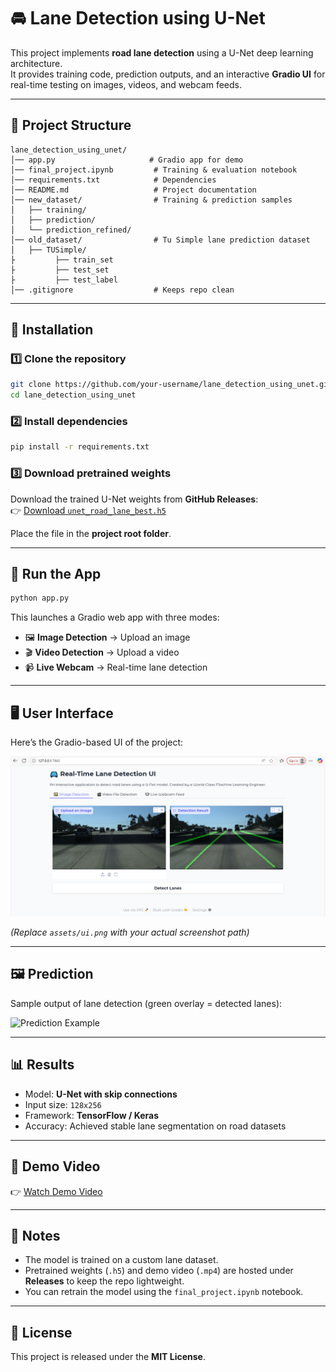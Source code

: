 # 🚘 Lane Detection using U-Net

This project implements **road lane detection** using a U-Net deep learning architecture.  
It provides training code, prediction outputs, and an interactive **Gradio UI** for real-time testing on images, videos, and webcam feeds.  

---

## 📂 Project Structure
```
lane_detection_using_unet/
│── app.py                     # Gradio app for demo
│── final_project.ipynb         # Training & evaluation notebook
│── requirements.txt            # Dependencies
│── README.md                   # Project documentation
│── new_dataset/                # Training & prediction samples
│   ├── training/
│   ├── prediction/
│   └── prediction_refined/
│── old_dataset/                # Tu Simple lane prediction dataset
│   ├── TUSimple/
├         ├── train_set
├         ├── test_set
├         ├── test_label
│── .gitignore                  # Keeps repo clean
```

---

## 🔧 Installation

### 1️⃣ Clone the repository
```bash
git clone https://github.com/your-username/lane_detection_using_unet.git
cd lane_detection_using_unet
```

### 2️⃣ Install dependencies
```bash
pip install -r requirements.txt
```

### 3️⃣ Download pretrained weights
Download the trained U-Net weights from **GitHub Releases**:  
👉 [Download `unet_road_lane_best.h5`](https://github.com/your-username/lane_detection_using_unet/releases/latest)

Place the file in the **project root folder**.

---

## 🚀 Run the App
```bash
python app.py
```

This launches a Gradio web app with three modes:
- 🖼️ **Image Detection** → Upload an image
- 🎬 **Video Detection** → Upload a video
- 📹 **Live Webcam** → Real-time lane detection

---

## 🖥️ User Interface

Here’s the Gradio-based UI of the project:

![User Interface Screenshot](/ui.png)

*(Replace `assets/ui.png` with your actual screenshot path)*

---

## 🖼️ Prediction

Sample output of lane detection (green overlay = detected lanes):

![Prediction Example](new_dataset/prediction/0313-1_5480.jpg)

---

## 📊 Results
- Model: **U-Net with skip connections**
- Input size: `128x256`
- Framework: **TensorFlow / Keras**
- Accuracy: Achieved stable lane segmentation on road datasets

---

## 🎥 Demo Video
👉 [Watch Demo Video](https://github.com/offoabhii/Lane_detection_using_U-Net.git/main/lane_detection_presentation.mp4)

---

## 📌 Notes
- The model is trained on a custom lane dataset.
- Pretrained weights (`.h5`) and demo video (`.mp4`) are hosted under **Releases** to keep the repo lightweight.
- You can retrain the model using the `final_project.ipynb` notebook.

---

## 📜 License
This project is released under the **MIT License**.
